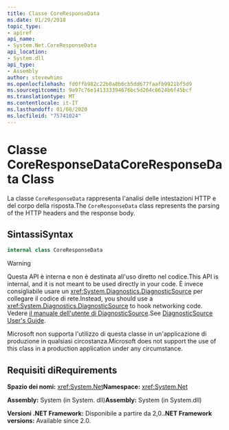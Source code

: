 ```yaml
---
title: Classe CoreResponseData
ms.date: 01/29/2018
topic_type:
- apiref
api_name:
- System.Net.CoreResponseData
api_location:
- System.dll
api_type:
- Assembly
author: stevewhims
ms.openlocfilehash: fd0ffb982c22b0a8b6cb5dd677faafb9921bf5d9
ms.sourcegitcommit: 9a97c76e141333394676bc5d264c6624b6f45bcf
ms.translationtype: MT
ms.contentlocale: it-IT
ms.lasthandoff: 01/08/2020
ms.locfileid: "75741024"
---
```

# <a name="coreresponsedata-class"></a><span data-ttu-id="03b5e-102">Classe CoreResponseData</span><span class="sxs-lookup"><span data-stu-id="03b5e-102">CoreResponseData Class</span></span>

<span data-ttu-id="03b5e-103">La classe `CoreResponseData` rappresenta l'analisi delle intestazioni HTTP e del corpo della risposta.</span><span class="sxs-lookup"><span data-stu-id="03b5e-103">The `CoreResponseData` class represents the parsing of the HTTP headers and the response body.</span></span>

## <a name="syntax"></a><span data-ttu-id="03b5e-104">Sintassi</span><span class="sxs-lookup"><span data-stu-id="03b5e-104">Syntax</span></span>
  
```csharp
internal class CoreResponseData
```

> [!WARNING]
> <span data-ttu-id="03b5e-105">Questa API è interna e non è destinata all'uso diretto nel codice.</span><span class="sxs-lookup"><span data-stu-id="03b5e-105">This API is internal, and it is not meant to be used directly in your code.</span></span> <span data-ttu-id="03b5e-106">È invece consigliabile usare un <xref:System.Diagnostics.DiagnosticSource> per collegare il codice di rete.</span><span class="sxs-lookup"><span data-stu-id="03b5e-106">Instead, you should use a <xref:System.Diagnostics.DiagnosticSource> to hook networking code.</span></span> <span data-ttu-id="03b5e-107">Vedere [il manuale dell'utente di DiagnosticSource](https://github.com/dotnet/runtime/blob/master/src/libraries/System.Diagnostics.DiagnosticSource/src/DiagnosticSourceUsersGuide.md).</span><span class="sxs-lookup"><span data-stu-id="03b5e-107">See [DiagnosticSource User's Guide](https://github.com/dotnet/runtime/blob/master/src/libraries/System.Diagnostics.DiagnosticSource/src/DiagnosticSourceUsersGuide.md).</span></span>
> 
> <span data-ttu-id="03b5e-108">Microsoft non supporta l'utilizzo di questa classe in un'applicazione di produzione in qualsiasi circostanza.</span><span class="sxs-lookup"><span data-stu-id="03b5e-108">Microsoft does not support the use of this class in a production application under any circumstance.</span></span>

## <a name="requirements"></a><span data-ttu-id="03b5e-109">Requisiti di</span><span class="sxs-lookup"><span data-stu-id="03b5e-109">Requirements</span></span>

<span data-ttu-id="03b5e-110">**Spazio dei nomi:** <xref:System.Net></span><span class="sxs-lookup"><span data-stu-id="03b5e-110">**Namespace:** <xref:System.Net></span></span>

<span data-ttu-id="03b5e-111">**Assembly:** System (in System. dll)</span><span class="sxs-lookup"><span data-stu-id="03b5e-111">**Assembly:** System (in System.dll)</span></span>

<span data-ttu-id="03b5e-112">**Versioni .NET Framework:** Disponibile a partire da 2,0.</span><span class="sxs-lookup"><span data-stu-id="03b5e-112">**.NET Framework versions:** Available since 2.0.</span></span>
